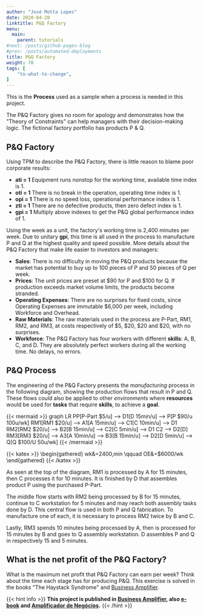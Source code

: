 ```yaml
---
author: "José Motta Lopes"
date: 2020-04-20
linktitle: P&Q Factory
menu:
  main:
    parent: tutorials
#next: /posts/github-pages-blog
#prev: /posts/automated-deployments
title: P&Q Factory
weight: 70
tags: [
    "to-what-to-change",
]
---
```


This is the **Process** used as a sample when a process is needed in this project.

The P&Q Factory gives no room for apology and demonstrates how the "Theory of Constraints" can help managers with their decision-making logic. The fictional factory portfolio has products P & Q.

## P&Q Factory

Using TPM to describe the P&Q Factory, there is little reason to blame poor corporate results:

- **ati = 1** Equipment runs nonstop for the working time, available time index is 1.
- **oti = 1** There is no break in the operation, operating time index is 1.
- **opi = 1** There is no speed loss, operational performance index is 1.
- **zti = 1** There are no defective products, then zero defect index is 1.
- **gpi = 1** Multiply above indexes to get the P&Q global performance index of 1.

Using the week as a unit, the factory's working time is 2,400 minutes per week. Due to unitary **gpi**, this time is all used in the process to manufacture P and Q at the highest quality and speed possible. More details about the P&Q Factory that make life easier to investors and managers:

- **Sales**: There is no difficulty in moving the P&Q products because the market
has potential to buy up to 100 pieces of P and 50 pieces of Q per week.
- **Prices**: The unit prices are preset at $90 for P and $100 for Q. If production exceeds market volume limits, the products become stranded.
- **Operating Expenses**: There are no surprises for fixed costs, since Operating Expenses are immutable $6,000 per week, including Workforce and Overhead.
- **Raw Materials**: The raw materials used in the process are P-Part, RM1, RM2, and RM3, at costs respectively of $5, $20, $20 and $20, with no surprises.
- **Workforce**: The P&Q Factory has four workers with different **skills**: A, B, C, and D. They are absolutely perfect workers during all the working time. No delays, no errors.

## P&Q Process

The engineering of the P&Q Factory presents the *manufacturing* process in the following diagram, showing the production flows that result in P and Q. These flows could also be applied to other *environments* where **resources** would be used for **tasks** that require **skills**, to achieve a **goal**.

{{< mermaid >}}
graph LR
    PP[P-Part $5/u] --> D1[D 15min/u] --> P[P $90/u 100u/wk]
    RM1[RM1 $20/u] --> A1[A 15min/u] --> C1[C 10min/u] --> D1
    RM2[RM2 $20/u] --> B2[B 15min/u] --> C2[C 5min/u] --> D1
    C2 --> D2[D]
    RM3[RM3 $20/u] --> A3[A 10min/u] --> B3[B 15min/u] --> D2[D 5min/u] --> Q[Q $100/U 50u/wk]
{{< /mermaid >}}

{{< katex >}}
\begin{gathered}
   wk&=2400\,min \qquad
   OE&=\$6000/wk
\end{gathered}
{{< /katex >}}

As seen at the top of the diagram, RM1 is processed by A for 15 minutes, then C processes it for 10 minutes. It is finished by D that assembles product P using the purchased P-Part.

The middle flow starts with RM2 being processed by B for 15 minutes, continue to C workstation for 5 minutes and may reach both assembly tasks done by D. This central flow is used in both P and Q fabrication. To manufacture one of each, it is necessary to process RM2 twice by B and C.

Lastly, RM3 spends 10 minutes being processed by A, then is processed for 15 minutes by B and goes to Q assembly workstation. D assembles P and Q in respectively 15 and 5 minutes.

## What is the net profit of the P&Q Factory?

What is the maximum net profit that P&Q Factory can earn per week? Think about the time each stage has for producing P&Q. This exercise is solved in the books "The Haystack Syndrome" and [Business Amplifier](https://www.amazon.com/Business-Amplifier-M-Sc-Motta-Lopes/dp/B083XGK14Q).

{{< hint info >}}
**This project is published in [Business Amplifier](https://www.amazon.com/Business-Amplifier-M-Sc-Motta-Lopes/dp/B083XGK14Q), also [e-book](https://www.amazon.com/Business-Amplifier-Jose-Motta-Lopes-ebook-dp-B086L6V6QY/dp/B086L6V6QY/) and [Amplificador de Negócios](https://www.amazon.com/M-Sc-Jose-Motta-Lopes/dp/8592301009).**
{{< /hint >}}
